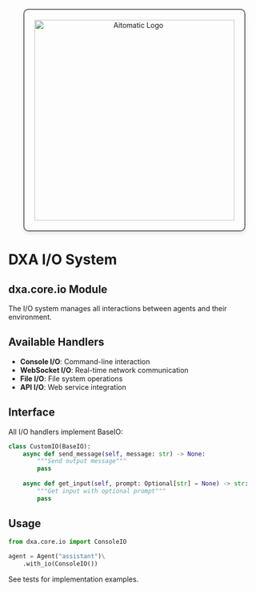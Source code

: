 <!-- markdownlint-disable MD041 -->
<!-- markdownlint-disable MD033 -->
<p align="center">
  <img src="https://cdn.prod.website-files.com/62a10970901ba826988ed5aa/62d942adcae82825089dabdb_aitomatic-logo-black.png" alt="Aitomatic Logo" width="400" style="border: 2px solid #666; border-radius: 10px; padding: 20px; box-shadow: 0 4px 8px rgba(0,0,0,0.1);"/>
</p>

# DXA I/O System

## dxa.core.io Module

The I/O system manages all interactions between agents and their environment.

## Available Handlers

- **Console I/O**: Command-line interaction
- **WebSocket I/O**: Real-time network communication
- **File I/O**: File system operations
- **API I/O**: Web service integration

## Interface

All I/O handlers implement BaseIO:

```python
class CustomIO(BaseIO):
    async def send_message(self, message: str) -> None:
        """Send output message"""
        pass
        
    async def get_input(self, prompt: Optional[str] = None) -> str:
        """Get input with optional prompt"""
        pass
```

## Usage

```python
from dxa.core.io import ConsoleIO

agent = Agent("assistant")\
    .with_io(ConsoleIO())
```

See tests for implementation examples. 
